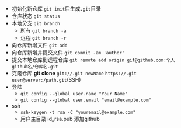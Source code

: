 - 初始化新仓库 `git init`后生成`.git`目录
- 仓库状态 `git status`
- 本地分支 `git branch`
    - 所有 `git branch -a`
    - 远程 `git branch -r`
- 向仓库新增文件 `git add`
- 向仓库新增并提交文件 `git commit -am 'author'`
- 提交本地仓库到远程仓库 `git remote add origin git@github.com:个人github名/仓库名.git`
- 克隆仓库 **git clone** `git://.git newName` `https://.git` `user@server:/path.git`(SSH)
- 登陆
    - `git config --global user.name "Your Name"`
    - `git config --global user.email "email@example.com"`
- ssh
    - `ssh-keygen -t rsa -C "youremail@example.com"`
    - 用户主目录 id_rsa.pub 添加github